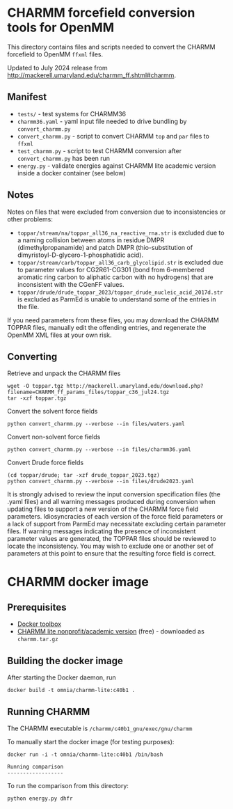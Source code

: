 # CHARMM forcefield conversion tools for OpenMM

This directory contains files and scripts needed to convert the CHARMM forcefield to OpenMM `ffxml` files.

Updated to July 2024 release from <http://mackerell.umaryland.edu/charmm_ff.shtml#charmm>.

## Manifest
* `tests/` - test systems for CHARMM36
* `charmm36.yaml` - yaml input file needed to drive bundling by `convert_charmm.py`
* `convert_charmm.py` - script to convert CHARMM `top` and `par` files to `ffxml`
* `test_charmm.py` - script to test CHARMM conversion after `convert_charmm.py` has been run
* `energy.py` - validate energies against CHARMM lite academic version inside a docker container (see below)

## Notes

Notes on files that were excluded from conversion due to inconsistencies or
other problems:

* `toppar/stream/na/toppar_all36_na_reactive_rna.str` is excluded due to a
  naming collision between atoms in residue DMPR (dimethylpropanamide) and patch
  DMPR (thio-substitution of dimyristoyl-D-glycero-1-phosphatidic acid).
* `toppar/stream/carb/toppar_all36_carb_glycolipid.str` is excluded due to
  parameter values for CG2R61-CG301 (bond from 6-membered aromatic ring carbon
  to aliphatic carbon with no hydrogens) that are inconsistent with the CGenFF
  values.
* `toppar/drude/drude_toppar_2023/toppar_drude_nucleic_acid_2017d.str` is
  excluded as ParmEd is unable to understand some of the entries in the file.

If you need parameters from these files, you may download the CHARMM TOPPAR
files, manually edit the offending entries, and regenerate the OpenMM XML files
at your own risk.

## Converting

Retrieve and unpack the CHARMM files
```
wget -O toppar.tgz http://mackerell.umaryland.edu/download.php?filename=CHARMM_ff_params_files/toppar_c36_jul24.tgz
tar -xzf toppar.tgz
```
Convert the solvent force fields
```
python convert_charmm.py --verbose --in files/waters.yaml
```
Convert non-solvent force fields
```
python convert_charmm.py --verbose --in files/charmm36.yaml
```
Convert Drude force fields
```
(cd toppar/drude; tar -xzf drude_toppar_2023.tgz)
python convert_charmm.py --verbose --in files/drude2023.yaml
```

It is strongly advised to review the input conversion specification files (the
.yaml files) and all warning messages produced during conversion when updating
files to support a new version of the CHARMM force field parameters.
Idiosyncracies of each version of the force field parameters or a lack of
support from ParmEd may necessitate excluding certain parameter files.  If
warning messages indicating the presence of inconsistent parameter values are
generated, the TOPPAR files should be reviewed to locate the inconsistency.  You
may wish to exclude one or another set of parameters at this point to ensure
that the resulting force field is correct.

CHARMM docker image
===================

Prerequisites
-------------
* [Docker toolbox](https://www.docker.com/products/docker-toolbox)
* [CHARMM lite nonprofit/academic version](http://charmm.chemistry.harvard.edu/charmm_lite.php) (free) - downloaded as `charmm.tar.gz`

Building the docker image
-------------------------
After starting the Docker daemon, run
```
docker build -t omnia/charmm-lite:c40b1 .
```

Running CHARMM
--------------
The CHARMM executable is `/charmm/c40b1_gnu/exec/gnu/charmm`

To manually start the docker image (for testing purposes):
```
docker run -i -t omnia/charmm-lite:c40b1 /bin/bash

Running comparison
------------------
```
To run the comparison from this directory:
```
python energy.py dhfr
```
